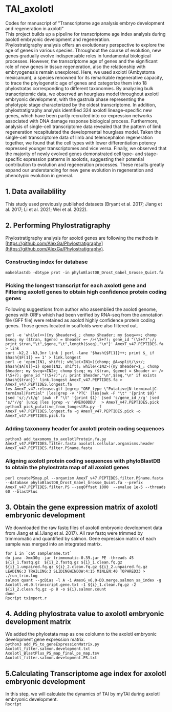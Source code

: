 # TAI_axolotl
Codes for manuscript of "Transcriptome age analysis embryo development and regeneration in axolotl"  
This project builds up a pipeline for transcriptome age index analysis during axolotl embryonic development and regeneration.   
Phylostratigraphy analysis offers an evolutionary perspective to explore the age of genes in various species. Throughout the course of evolution, new genes gradually evolve indispensable roles in fundamental biological processes. However, the transcriptome age of genes and the significant role of new genes in tissue regeneration, also the relationship with embryogenesis remain unexplored. Here, we used axolotl (Ambystoma mexicanum), a species renowned for its remarkable regenerative capacity, to trace the phylogenetic age of genes and categorize them into 18 phylostratas corresponding to different taxonomies. By analyzing bulk transcriptomic data, we observed an hourglass model throughout axolotl embryonic development, with the gastrula phase representing the phylotypic stage characterized by the oldest transcriptome. In addition, phylostratigraphy analysis identified 324 axolotl lineage-specific new genes, which have been partly recruited into co-expression networks associated with DNA damage response biological process. Furthermore, analysis of single-cell transcriptome data revealed that the pattern of limb regeneration recapitulated the developmental hourglass model. Taken the single-cell transcriptome data of limb and telencephalon regeneration together, we found that the cell types with lower differentiation potency expressed younger transcriptomes and vice versa. Finally, we observed that the majority of newly evolved genes demonstrated cell type- and stage-specific expression patterns in axolotls, suggesting their potential contribution to evolution and regeneration processes. These results greatly expand our understanding for new gene evolution in regeneration and phenotypic evolution in general.    
## 1. Data availablility
This study used previously published datasets (Bryant et al. 2017; Jiang et al. 2017; Li et al. 2021; Wei et al. 2022).
## 2. Performing Phylostratigraphy  
Phylostratigraphy analysis for axolotl genes are following the methods in [https://github.com/AlexGa/Phylostratigraphy](https://github.com/AlexGa/Phylostratigraphy).
###  Constructing index for database    
```makeblastdb -dbtype prot -in phyloBlastDB_Drost_Gabel_Grosse_Quint.fa```    
###  Picking the longest transcript for each axolotl gene and Filtering axolotl genes to obtain high confidence protein coding genes    
Following suggestions from author who assemblied the axolotl genome, genes with ORFs which had been verified by RNA-seq from the annotation file (GFF file) were retained as axolotl highly confidence protein coding genes. Those genes located in scaffolds were also filtered out.  
```
perl -e 'while(<>){my $header=$_; chomp $header; my $seq=<>; chomp $seq; my ($tran, $gene) = $header =~ />(\S+?); gene_id "(\S+?)";/; print $tran,"\t",$gene,"\t",length($seq),"\n"}' AmexT_v47.PEPTIDES.fa > link
sort -k2,2 -k3,3nr link | perl -lane '$hash{$F[1]}++; print $_ if $hash{$F[1]} == 1' > link.longest  
perl -e 'open(IN1, shift); while(<IN1>){chomp; @A=split/\s+/; $hash{$A[0]}=1} open(IN2, shift); while(<IN2>){my $header=$_; chomp $header; my $seq=<IN2>; chomp $seq; my ($tran, $gene) = $header =~ />(\S+?); gene_id "(\S+?)";/; print $header,"\n",$seq,"\n" if exists $hash{$tran}}' link.longest AmexT_v47.PEPTIDES.fa > AmexT_v47.PEPTIDES.longest.fa  
les AmexT_v47.release.gtf |egrep "ORF_type \"Putative|N-terminal|C-terminal|Partial" |les|grep -v 'PTC' |les|awk -F "\t" '{print $9}' |sed 's/;/\t/g' |awk -F "\t" '{print $1}' |sed 's/gene_id //g' |sed 's/"//g' |uniq |les |grep -v 'AMEX60DDU'  > AmexT_v47.PEPTIDES.pick  
python3 pick_putative_from_longestFa.py -f AmexT_v47.PEPTIDES.longest.fa -g AmexT_v47.PEPTIDES.pick -o AmexT_v47.PEPTIDES.pick.fa
```
###  Adding taxonomy header for axolotl protein coding sequences    
```python3 add_taxomomy_to_axolotlProtein.fa.py AmexT_v47.PEPTIDES.filter.fasta axolotl.cellular.organisms.header AmexT_v47.PEPTIDES.filter.PSname.fasta```    
###  Aligning axolotl protein coding sequences with phyloBlastDB to obtain the phylostrata map of all axolotl genes    
```perl createPSmap.pl --organism AmexT_v47.PEPTIDES.filter.PSname.fasta --database phyloBlastDB_Drost_Gabel_Grosse_Quint.fa --prefix AmexT_v47.PEPTIDES.filter.PS --seqOffset 1000  --evalue 1e-5 --threads 60 --blastPlus```    
## 3. Obtain the gene expression matrix of axolotl embryonic development      
We downloaded the raw fastq files of axolotl embryonic development data from Jiang et al.(Jiang et al. 2017). All raw fastq were trimmed by trimmomatic and quantified by salmon. Gene expression matrix of each sample was merged into an integrated matrix.    
```#!/bin/sh                  
for i in `cat samplename.txt`      
do java -Xmx30g -jar trimmomatic-0.39.jar PE -threads 45 ${i}_1.fastq.gz  ${i}_2.fastq.gz ${i}_1.clean.fq.gz ${i}_1.unpaired.fq.gz ${i}_2.clean.fq.gz ${i}_2.unpaired.fq.gz   LEADING:3 TRAILING:3 SLIDINGWINDOW:4:15 MINLEN:40 TOPHRED33 > ./run_trim.log      
salmon quant --gcBias -l A -i AmexG_v6.0-DD.merge.salmon_sa_index -g Axolotl.v6.0.transcript.gene.txt -1 ${i}_1.clean.fq.gz -2 ${i}_2.clean.fq.gz -p 8 -o ${i}.salmon.count                       
done
Rscript tximport.r    
```
## 4. Adding phylostrata value to axolotl embryonic development matrix      
We added the phylostata map as one cololumn to the axolotl embryonic development gene expression matrix.    
```python3 add_PS_to_geneExpressionMatrix.py Axolotl_filter.salmon.development.txt Axolotl_BlastPlus_PS_map_final_ps_map.tsv Axolotl_filter.salmon.development.PS.txt```        
## 5.Calculating Transcriptome age index for axolotl embryonic development    
In this step, we will calculate the dynamics of TAI by myTAI during axolotl embryonic development.    
`Rscript    `    

  
